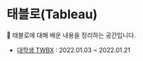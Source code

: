 # 태블로(Tableau)
📝 태블로에 대해 배운 내용을 정리하는 공간입니다.

- [대학생 TWBX](https://blog.naver.com/bigxdata/222594364785) : 2022.01.03 ~ 2022.01.21